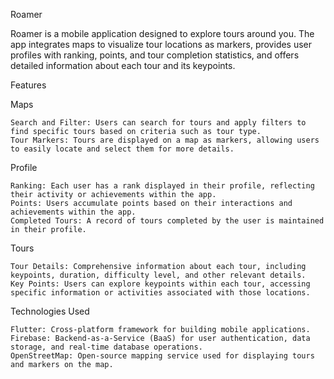 Roamer

Roamer is a mobile application designed to explore tours around you. The app integrates maps to visualize tour locations as markers, provides user profiles with ranking, points, and tour completion statistics, and offers detailed information about each tour and its keypoints.

Features

Maps

    Search and Filter: Users can search for tours and apply filters to find specific tours based on criteria such as tour type.
    Tour Markers: Tours are displayed on a map as markers, allowing users to easily locate and select them for more details.

Profile

    Ranking: Each user has a rank displayed in their profile, reflecting their activity or achievements within the app.
    Points: Users accumulate points based on their interactions and achievements within the app.
    Completed Tours: A record of tours completed by the user is maintained in their profile.

Tours

    Tour Details: Comprehensive information about each tour, including keypoints, duration, difficulty level, and other relevant details.
    Key Points: Users can explore keypoints within each tour, accessing specific information or activities associated with those locations.
    
Technologies Used

    Flutter: Cross-platform framework for building mobile applications.
    Firebase: Backend-as-a-Service (BaaS) for user authentication, data storage, and real-time database operations.
    OpenStreetMap: Open-source mapping service used for displaying tours and markers on the map.
